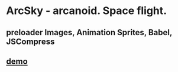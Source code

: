 # ArcSky - arcanoid. Space flight. 
## preloader Images, Animation Sprites, Babel, JSCompress
## [demo](https://bez-sso.ru/projects2/skyArc/)
